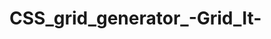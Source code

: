 # CSS_grid_generator_-Grid_It-
<a href="https://raadhasan.github.io/CSS_grid_generator_-Grid_It-/"></a>
